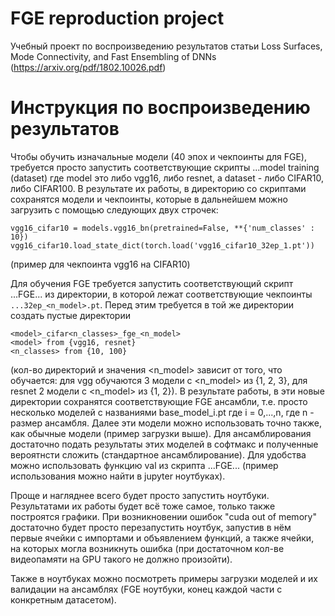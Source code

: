 # FGE reproduction project
Учебный проект по воспроизведению результатов статьи Loss Surfaces, Mode Connectivity, and Fast Ensembling of DNNs (https://arxiv.org/pdf/1802.10026.pdf)

# Инструкция по воспроизведению результатов
Чтобы обучить изначальные модели (40 эпох и чекпоинты для FGE), требуется просто запустить соответствующие скрипты ...model training (dataset) где model это либо vgg16, либо resnet, а dataset - либо CIFAR10, либо CIFAR100. В результате их работы, в директорию со скриптами сохранятся модели и чекпоинты, которые в дальнейшем можно загрузить с помощью следующих двух строчек:
```
vgg16_cifar10 = models.vgg16_bn(pretrained=False, **{'num_classes' : 10})
vgg16_cifar10.load_state_dict(torch.load('vgg16_cifar10_32ep_1.pt'))
```
(пример для чекпоинта vgg16 на CIFAR10)

Для обучения FGE требуется запустить соответствующий скрипт ...FGE... из директории, в которой лежат соответствующие чекпоинты ```...32ep_<n_model>.pt```. Перед этим требуется в той же директории создать пустые директории
```
<model>_cifar<n_classes>_fge_<n_model>
<model> from {vgg16, resnet}
<n_classes> from {10, 100}
``` 
(кол-во директорий и значения <n_model> зависит от того, что обучается: для vgg обучаются 3 модели с <n_model> из {1, 2, 3}, для resnet 2 модели с <n_model> из {1, 2}). В результате работы, в эти новые директории сохранятся соответствующие FGE ансамбли, т.е. просто несколько моделей с названиями base_model_i.pt где i = 0,...,n, где n - размер ансамбля. Далее эти модели можно использовать точно также, как обычные модели (пример загрузки выше). Для ансамблирования достаточно подать результаты этих моделей в софтмакс и полученные вероятнсти сложить (стандартное ансамблирование). Для удобства можно использовать функцию val из скрипта ...FGE... (пример использования можно найти в jupyter ноутбуках).
  
Проще и нагляднее всего будет просто запустить ноутбуки. Результатами их работы будет всё тоже самое, только также построятся графики. При возникновении ошибок "cuda out of memory" достаточно будет просто перезапустить ноутбук, запустив в нём первые ячейки с импортами и объявлением функций, а также ячейки, на которых могла возникнуть ошибка (при достаточном кол-ве видеопамяти на GPU такого не должно произойти).

Также в ноутбуках можно посмотреть примеры загрузки моделей и их валидации на ансамблях (FGE ноутбуки, конец каждой части с конкретным датасетом).
